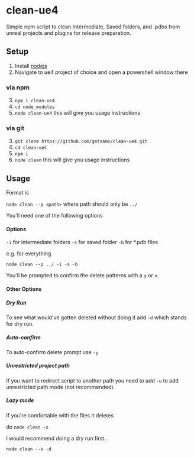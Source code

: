 # clean-ue4
Simple npm script to clean Intermediate, Saved folders, and .pdbs from unreal projects and plugins for release preparation.

## Setup
1. Install [nodejs](https://nodejs.org/en/download/)
2. Navigate to ue4 project of choice and open a powershell window there

### via npm
3. ```npm i clean-ue4```
4. ```cd node_modules```
5. ```node clean-ue4``` this will give you usage instructions

### via git
3. ```git clone https://github.com/getnamo/clean-ue4.git```
4. ```cd clean-ue4```
5. ```npm i```
6. ```node clean``` this will give you usage instructions


## Usage

Format is

```node clean --p <path>``` where path should only be ```../```

You'll need one of the following options

#### Options
```-i``` for intermediate folders
```-s``` for saved folder
```-b``` for *.pdb files

e.g. for everything

```node clean --p ../ -i -s -b```

You'll be prompted to confirm the delete patterns with a ```y``` or ```n```.

#### Other Options
##### Dry Run
To see what would've gotten deleted without doing it add ```-d``` which stands for dry run.

##### Auto-confirm
To auto-confirm delete prompt use ```-y```

##### Unrestricted project path
If you want to redirect script to another path you need to add ```-u``` to add unrestricted path mode (not recommended).

##### Lazy mode
If you're comfortable with the files it deletes

do
```node clean -x```

I would recommend doing a dry run first...

```node clean --x -d```
